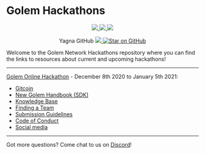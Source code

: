 # Golem Hackathons

</p>
<p align="center"> 
    <a href="https://twitter.com/golemproject" alt="Twitter">
        <img src="https://img.shields.io/twitter/follow/golemproject?style=social" />
    </a> 
    <a href="https://discord.gg/y29dtcM" alt="Discord">
        <img src="https://img.shields.io/discord/684703559954333727?logo=discord" />
    </a>  
    <a href="https://reddit.com/GolemProject" alt="Reddit">
        <img src="https://img.shields.io/reddit/subreddit-subscribers/GolemProject?style=social" />
    </a>
</p>

<p align="center">
Yagna GitHub
    <a href="https://github.com/golemfactory/yagna/watchers" alt="Watch on GitHub">
        <img src="https://img.shields.io/github/watchers/golemfactory/yagna.svg?style=social" />
    </a>
    <a href="https://github.com/golemfactory/yagna/stargazers">
    <img alt="Star on GitHub" src="https://img.shields.io/github/stars/golemfactory/yagna.svg?style=social" >
    </a>
</p>

Welcome to the Golem Network Hackathons repository where you can find the links to resources about current and upcoming hackathons!

----

[Golem Online Hackathon](https://blog.golemproject.net/golem-online-hackathon/) - December 8th 2020 to January 5th 2021:
- [Gitcoin](https://gitcoin.co/hackathon/golem/)
- [New Golem Handbook (SDK)](https://handbook.golem.network)
- [Knowledge Base](/Knowledge-base/README.md)
- [Finding a Team](/Finding-A-Team/README.md)
- [Submission Guidelines](/Submission-Guidelines.md)
- [Code of Conduct](/CODE_OF_CONDUCT.md)
- [Social media](/Socials/README.md)

----

Got more questions? Come chat to us on [Discord](https://chat.golem.network/)!
